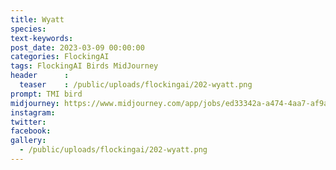 ```yaml
---
title: Wyatt
species: 
text-keywords: 
post_date: 2023-03-09 00:00:00
categories: FlockingAI
tags: FlockingAI Birds MidJourney 
header      :
  teaser    : /public/uploads/flockingai/202-wyatt.png
prompt: TMI bird
midjourney: https://www.midjourney.com/app/jobs/ed33342a-a474-4aa7-af9a-396eb4dff028
instagram: 
twitter: 
facebook: 
gallery: 
  - /public/uploads/flockingai/202-wyatt.png
---
```


